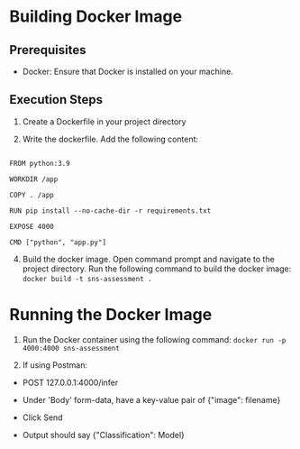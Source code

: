 
# Building Docker Image

  

## Prerequisites

  

- Docker: Ensure that Docker is installed on your machine.

  

## Execution Steps

  

1. Create a Dockerfile in your project directory

  

2. Write the dockerfile. Add the following content:

```

FROM python:3.9

WORKDIR /app

COPY . /app

RUN pip install --no-cache-dir -r requirements.txt

EXPOSE 4000

CMD ["python", "app.py"]

```

  
  

4. Build the docker image. Open command prompt and navigate to the project directory. Run the following command to build the docker image: ```docker build -t sns-assessment .```

  
  

# Running the Docker Image

  

1. Run the Docker container using the following command: ```docker run -p 4000:4000 sns-assessment```

2. If using Postman:

- POST 127.0.0.1:4000/infer

- Under 'Body' form-data, have a key-value pair of {"image": filename}
- Click Send
- Output should say {"Classification": Model}
